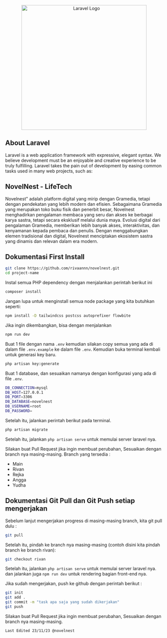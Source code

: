 <p align="center"><a href="https://laravel.com" target="_blank"><img src="https://raw.githubusercontent.com/laravel/art/master/logo-lockup/5%20SVG/2%20CMYK/1%20Full%20Color/laravel-logolockup-cmyk-red.svg" width="400" alt="Laravel Logo"></a></p>

## About Laravel

Laravel is a web application framework with expressive, elegant syntax. We believe development must be an enjoyable and creative experience to be truly fulfilling. Laravel takes the pain out of development by easing common tasks used in many web projects, such as:

## NovelNest - LifeTech

Novelnest" adalah platform digital yang mirip dengan Gramedia, tetapi dengan pendekatan yang lebih modern dan efisien. Sebagaimana Gramedia yang merupakan toko buku fisik dan penerbit besar, Novelnest menghadirkan pengalaman membaca yang seru dan akses ke berbagai karya sastra, tetapi secara eksklusif melalui dunia maya.
Evolusi digital dari pengalaman Gramedia, memberikan lebih banyak akses, interaktivitas, dan kenyamanan kepada pembaca dan penulis. Dengan menggabungkan elemen tradisional dan digital, Novelnest menciptakan ekosistem sastra yang dinamis dan relevan dalam era modern.


## Dokumentasi First Install

```bash
git clone https://github.com/rivaannn/novelnest.git
cd project-name
```
Instal semua PHP dependency dengan menjalankan perintah berikut ini
```bash
composer install
```
Jangan lupa untuk menginstall semua node package yang kita butuhkan seperti:
```bash
npm install -D tailwindcss postcss autoprefixer flowbite
```
Jika ingin dikembangkan, bisa dengan menjalankan
```bash
npm run dev
```

Buat 1 file dengan nama `.env` kemudian silakan copy semua yang ada di dalam file `.env.example` ke dalam file `.env`. Kemudian buka terminal kembali untuk generasi key baru.
```bash
php artisan key:generate
```
Buat 1 database, dan sesuaikan namanya dengan konfigurasi yang ada di file `.env`.
```bash
DB_CONNECTION=mysql
DB_HOST=127.0.0.1
DB_PORT=3306
DB_DATABASE=novelnest
DB_USERNAME=root
DB_PASSWORD=
```
Setelah itu, jalankan perintah berikut pada terminal.
```bash
php artisan migrate
```
Setelah itu, jalankan `php artisan serve` untuk memulai server laravel nya.

Silakan buat Pull Request jika ingin membuat perubahan, Sesuaikan dengan branch nya masing-masing.
Branch yang tersedia :
- Main
- Rivan
- Rejka
- Angga
- Yudha

## Dokumentasi Git Pull dan Git Push setiap mengerjakan

Sebelum lanjut mengerjakan progress di masing-masing branch, kita git pull dulu :
```bash
git pull
```

Setelah itu, pindah ke branch nya masing-masing (contoh disini kita pindah branch ke branch rivan):
```bash
git checkout rivan
```

Setelah itu, jalankan `php artisan serve` untuk memulai server laravel nya.
dan jalankan juga `npm run dev` untuk rendering bagian front-end nya.

Jika sudah mengerjakan, push ke github dengan perintah berikut :
```bash
git init
git add .
git commit -m "task apa saja yang sudah dikerjakan"
git push
```

Silakan buat Pull Request jika ingin membuat perubahan, Sesuaikan dengan branch nya masing-masing.

`Last Edited 23/11/23 @novelnest`